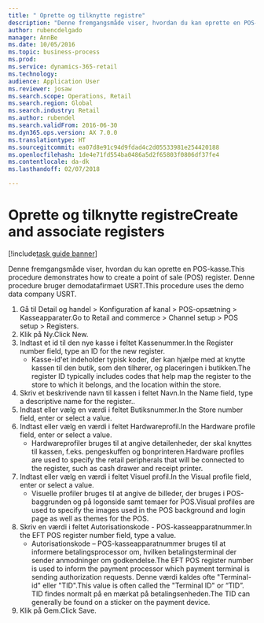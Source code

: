 ```yaml
--- 
title: " Oprette og tilknytte registre"
description: "Denne fremgangsmåde viser, hvordan du kan oprette en POS-kasse."
author: rubencdelgado
manager: AnnBe
ms.date: 10/05/2016
ms.topic: business-process
ms.prod: 
ms.service: dynamics-365-retail
ms.technology: 
audience: Application User
ms.reviewer: josaw
ms.search.scope: Operations, Retail
ms.search.region: Global
ms.search.industry: Retail
ms.author: rubendel
ms.search.validFrom: 2016-06-30
ms.dyn365.ops.version: AX 7.0.0
ms.translationtype: HT
ms.sourcegitcommit: ea07d8e91c94d9fdad4c2d05533981e254420188
ms.openlocfilehash: 1de4e71fd554ba0486a5d2f65803f0806df37fe4
ms.contentlocale: da-dk
ms.lasthandoff: 02/07/2018

---
```

# <a name="create-and-associate-registers"></a><span data-ttu-id="6dab5-103"> Oprette og tilknytte registre</span><span class="sxs-lookup"><span data-stu-id="6dab5-103">Create and associate registers</span></span>

[!include[task guide banner](../includes/task-guide-banner.md)]

<span data-ttu-id="6dab5-104">Denne fremgangsmåde viser, hvordan du kan oprette en POS-kasse.</span><span class="sxs-lookup"><span data-stu-id="6dab5-104">This procedure demonstrates how to create a point of sale (POS) register.</span></span> <span data-ttu-id="6dab5-105">Denne procedure bruger demodatafirmaet USRT.</span><span class="sxs-lookup"><span data-stu-id="6dab5-105">This procedure uses the demo data company USRT.</span></span>

1. <span data-ttu-id="6dab5-106">Gå til Detail og handel > Konfiguration af kanal > POS-opsætning > Kasseapparater.</span><span class="sxs-lookup"><span data-stu-id="6dab5-106">Go to Retail and commerce > Channel setup > POS setup > Registers.</span></span>
2. <span data-ttu-id="6dab5-107">Klik på Ny.</span><span class="sxs-lookup"><span data-stu-id="6dab5-107">Click New.</span></span>
3. <span data-ttu-id="6dab5-108">Indtast et id til den nye kasse i feltet Kassenummer.</span><span class="sxs-lookup"><span data-stu-id="6dab5-108">In the Register number field, type an ID for the new register.</span></span>
    * <span data-ttu-id="6dab5-109">Kasse-id'et indeholder typisk koder, der kan hjælpe med at knytte kassen til den butik, som den tilhører, og placeringen i butikken.</span><span class="sxs-lookup"><span data-stu-id="6dab5-109">The register ID typically includes codes that help map the register to the store to which it belongs, and the location within the store.</span></span>  
4. <span data-ttu-id="6dab5-110">Skriv et beskrivende navn til kassen i feltet Navn.</span><span class="sxs-lookup"><span data-stu-id="6dab5-110">In the Name field, type a descriptive name for the register..</span></span>
5. <span data-ttu-id="6dab5-111">Indtast eller vælg en værdi i feltet Butiksnummer.</span><span class="sxs-lookup"><span data-stu-id="6dab5-111">In the Store number field, enter or select a value.</span></span>
6. <span data-ttu-id="6dab5-112">Indtast eller vælg en værdi i feltet Hardwareprofil.</span><span class="sxs-lookup"><span data-stu-id="6dab5-112">In the Hardware profile field, enter or select a value.</span></span>
    * <span data-ttu-id="6dab5-113">Hardwareprofiler bruges til at angive detailenheder, der skal knyttes til kassen, f.eks. pengeskuffen og bonprinteren.</span><span class="sxs-lookup"><span data-stu-id="6dab5-113">Hardware profiles are used to specify the retail peripherals that will be connected to the register, such as cash drawer and receipt printer.</span></span>  
7. <span data-ttu-id="6dab5-114">Indtast eller vælg en værdi i feltet Visuel profil.</span><span class="sxs-lookup"><span data-stu-id="6dab5-114">In the Visual profile field, enter or select a value.</span></span>
    * <span data-ttu-id="6dab5-115">Visuelle profiler bruges til at angive de billeder, der bruges i POS-baggrunden og på logonside samt temaer for POS.</span><span class="sxs-lookup"><span data-stu-id="6dab5-115">Visual profiles are used to specify the images used in the POS background and login page as well as themes for the POS.</span></span>  
8. <span data-ttu-id="6dab5-116">Skriv en værdi i feltet Autorisationskode - POS-kasseapparatnummer.</span><span class="sxs-lookup"><span data-stu-id="6dab5-116">In the EFT POS register number field, type a value.</span></span>
    * <span data-ttu-id="6dab5-117">Autorisationskode – POS-kasseapparatnummer bruges til at informere betalingsprocessor om, hvilken betalingsterminal der sender anmodninger om godkendelse.</span><span class="sxs-lookup"><span data-stu-id="6dab5-117">The EFT POS register number is used to inform the payment processor which payment terminal is sending authorization requests.</span></span> <span data-ttu-id="6dab5-118">Denne værdi kaldes ofte "Terminal-id" eller "TID".</span><span class="sxs-lookup"><span data-stu-id="6dab5-118">This value is often called the "Terminal ID" or “TID”.</span></span> <span data-ttu-id="6dab5-119">TID findes normalt på en mærkat på betalingsenheden.</span><span class="sxs-lookup"><span data-stu-id="6dab5-119">The TID can generally be found on a sticker on the payment device.</span></span>  
9. <span data-ttu-id="6dab5-120">Klik på Gem.</span><span class="sxs-lookup"><span data-stu-id="6dab5-120">Click Save.</span></span>


